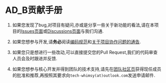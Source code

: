# AD_B贡献手册

1. 如果您发现了bug,对项目有疑问,亦或是分享一些关于新功能的看法,请在本项目的[Issues页面](https://github.com/hrhszsdtc/AutoDownloader_Bot/issues)或[Discussions页面](https://github.com/hrhszsdtc/AutoDownloader_Bot/discussions)与我们沟通.

2. 如果您想参与开发,请**务必**阅读[编码规范](coding_standards.md)和[关于项目协作问题的通告](https://github.com/hrhszsdtc/AutoDownloader_Bot/discussions/32).

3. 如果您只是想进行一些改动,可以直接提交您的Pull Request,我们的代码审查人员会及时跟进并反馈.

4. 如果您想参与核心开发并得到团队的技术支持,请先在[团队社区页](https://github.com/orgs/hrhszsdtc/discussions)获得现任成员的批准和推荐,再按照其要求向`tech-whimsy(at)outlook.com`发送申请邮件.
